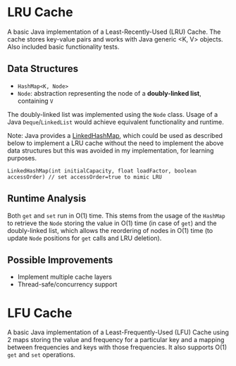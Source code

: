 # LRU Cache
A basic Java implementation of a Least-Recently-Used (LRU) Cache. The cache stores key-value pairs and works with Java generic <K, V> objects. Also included basic functionality tests.

## Data Structures
* `HashMap<K, Node>`
* `Node`: abstraction representing the node of a **doubly-linked list**, containing `V`

The doubly-linked list was implemented using the `Node` class. Usage of a Java `Deque`/`LinkedList` would achieve equivalent functionality and runtime.

Note: Java provides a [LinkedHashMap](http://docs.oracle.com/javase/8/docs/api/java/util/LinkedHashMap.html), which could be used as described below to implement a LRU cache without the need to implement the above data structures but this was avoided in my implementation, for learning purposes.
```
LinkedHashMap(int initialCapacity, float loadFactor, boolean accessOrder) // set accessOrder=true to mimic LRU
```

## Runtime Analysis
Both `get` and `set` run in O(1) time. This stems from the usage of the `HashMap` to retrieve the `Node` storing the value in O(1) time (in case of `get`) and the doubly-linked list, which allows the reordering of nodes in O(1) time (to update `Node` positions for `get` calls and LRU deletion).

## Possible Improvements

* Implement multiple cache layers
* Thread-safe/concurrency support

# LFU Cache
A basic Java implementation of a Least-Frequently-Used (LFU) Cache using 2 maps storing the value and frequency for a particular key and a mapping between frequencies and keys with those frequencies. It also supports O(1) `get` and `set` operations.

